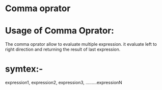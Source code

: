 # Comma oprator

# Usage of Comma Oprator:

The comma oprator allow to evaluate multiple expression. it evaluate left to right direction and returning the result of last expression.


# symtex:-

expression1, expression2, expression3, .........expressionN
